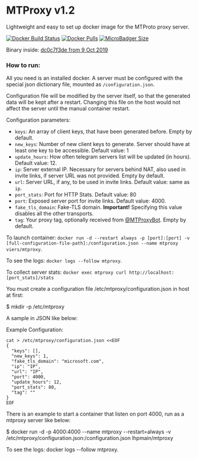 # MTProxy v1.2
Lightweight and easy to set up docker image for the MTProto proxy server.

[![Docker Build Status](https://img.shields.io/docker/build/viers/mtproxy.svg)](https://hub.docker.com/r/viers/mtproxy/)
[![Docker Pulls](https://img.shields.io/docker/pulls/viers/mtproxy.svg)](https://hub.docker.com/r/viers/mtproxy/)
[![MicroBadger Size](https://images.microbadger.com/badges/image/viers/mtproxy.svg)](https://microbadger.com/images/viers/mtproxy)

Binary inside: [dc0c7f3de from 9 Oct 2019](https://github.com/TelegramMessenger/MTProxy/commit/dc0c7f3de40530053189c572936ae4fd1567269b)

### How to run:
All you need is an installed docker. A server must be configured with the special json dictionary file, mounted as `/configuration.json`.

Configuration file will be modified by the server itself, so that the generated data will be kept after a restart. Changing this file on the host would not affect the server until the manual container restart.

Configuration parameters:

* `keys`: An array of client keys, that have been generated before. Empty by default.
* `new_keys`: Number of new client keys to generate. Server should have at least one key to be accessible. Default value: 1
* `update_hours`: How often telegram servers list will be updated (in hours). Default value: 12.
* `ip`: Server external IP. Necessary for servers behind NAT, also used in invite links, if server URL was not provided. Empty by default.
* `url`: Server URL, if any, to be used in invite links. Default value: same as `ip`.
* `port_stats`: Port for HTTP Stats. Default value: 80
* `port`: Exposed server port for invite links. Default value: 4000.
* `fake_tls_domain`: Fake-TLS domain. **Important!** Specifying this value disables all the other transports.
* `tag`: Your proxy tag, optionally received from [@MTProxyBot](https://t.me/MTProxybot). Empty by default.

To launch container: `docker run -d --restart always -p [port]:[port] -v [full-configuration-file-path]:/configuration.json --name mtproxy viers/mtproxy`.

To see the logs: `docker logs --follow mtproxy`.

To collect server stats: `docker exec mtproxy curl http://localhost:[port_stats]/stats`

You must create a configuration file /etc/mtproxy/configuration.json in host at first:

$ mkdir -p /etc/mtproxy

A sample in JSON like below:

Example Configuration:
```
cat > /etc/mtproxy/configuration.json <<EOF
{
  "keys": [],
  "new_keys": 1,
  "fake_tls_domain": "microsoft.com",
  "ip": "IP",
  "url": "IP",
  "port": 4000,
  "update_hours": 12,
  "port_stats": 80,
  "tag": ""
}
EOF
```


There is an example to start a container that listen on port 4000, run as a mtproxy server like below:

$ docker run -d -p 4000:4000 --name mtproxy --restart=always -v /etc/mtproxy/configuration.json:/configuration.json lhpmain/mtproxy

To see the logs: docker logs --follow mtproxy.
